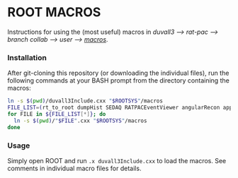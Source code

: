 ROOT MACROS
===================

Instructions for using the (most useful) macros in
  *duvall3 --> rat-pac --> branch collab --> user --> [macros](https://github.com/duvall3/rat-pac/blob/collab/user/macros)*.

### Installation

After git-cloning this repository (or downloading the individual files),
  run the following commands at your BASH prompt
  from the directory containing the macros:

```sh
ln -s $(pwd)/duvall3Include.cxx "$ROOTSYS"/macros
FILE_LIST=(rt_to_root dumpHist SEDAQ RATPACEventViewer angularRecon applyCuts)
for FILE in ${FILE_LIST[*]}; do
  ln -s $(pwd)/"$FILE".cxx "$ROOTSYS"/macros
done
```

### Usage

Simply open ROOT and run ```.x duvall3Include.cxx``` to load the macros.
See comments in individual macro files for details.
